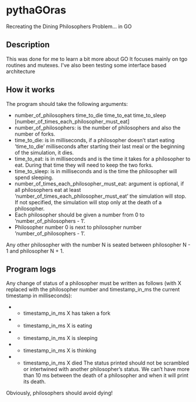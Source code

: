 # pythaGOras 
Recreating the Dining Philosophers Problem... in GO

## Description
This was done for me to learn a bit more about GO
It focuses mainly on tgo routines and mutexes. I've also been testing some interface based architecture

## How it works
The program should take the following arguments: 
 - number_of_philosophers time_to_die time_to_eat time_to_sleep [number_of_times_each_philosopher_must_eat]
- number_of_philosophers: is the number of philosophers and also the number of forks.
- time_to_die: is in milliseconds, if a philosopher doesn’t start eating ’time_to_die’ milliseconds after starting their last meal or the beginning of the simulation, it dies.
- time_to_eat: is in milliseconds and is the time it takes for a philosopher to eat. During that time they will need to keep the two forks.
- time_to_sleep: is in milliseconds and is the time the philosopher will spend sleeping.
- number_of_times_each_philosopher_must_eat: argument is optional, if all philosophers eat at least ’number_of_times_each_philosopher_must_eat’ the simulation will stop. If not specified, the simulation will stop only at the death of a philosopher.
- Each philosopher should be given a number from 0 to ’number_of_philosophers - 1’.
- Philosopher number 0 is next to philosopher number ’number_of_philosophers - 1’.

Any other philosopher with the number N is seated between philosopher N - 1 and
philosopher N + 1.
## Program logs
Any change of status of a philosopher must be written as follows (with X replaced with the philosopher number and timestamp_in_ms the current timestamp in milliseconds):
 - * timestamp_in_ms X has taken a fork
 - * timestamp_in_ms X is eating
 - * timestamp_in_ms X is sleeping
 - * timestamp_in_ms X is thinking
 - * timestamp_in_ms X died
The status printed should not be scrambled or intertwined with another philosopher’s status.
We can’t have more than 10 ms between the death of a philosopher and when it will print its death.

Obviously, philosophers should avoid dying!
